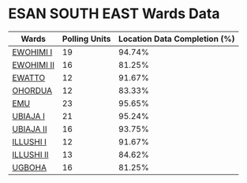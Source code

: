 
# ESAN SOUTH EAST Wards Data

| Wards | Polling Units | Location Data Completion (%) |
| ---- | ----- | ------- |
| [EWOHIMI I](./wards/2647-ewohimi-i) | 19 | 94.74% |
| [EWOHIMI II](./wards/2648-ewohimi-ii) | 16 | 81.25% |
| [EWATTO](./wards/2649-ewatto) | 12 | 91.67% |
| [OHORDUA](./wards/2650-ohordua) | 12 | 83.33% |
| [EMU](./wards/2651-emu) | 23 | 95.65% |
| [UBIAJA I](./wards/2652-ubiaja-i) | 21 | 95.24% |
| [UBIAJA II](./wards/2653-ubiaja-ii) | 16 | 93.75% |
| [ILLUSHI I](./wards/2654-illushi-i) | 12 | 91.67% |
| [ILLUSHI II](./wards/2655-illushi-ii) | 13 | 84.62% |
| [UGBOHA](./wards/2656-ugboha) | 16 | 81.25% |




